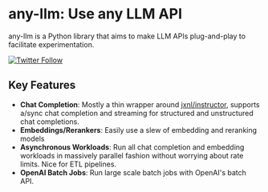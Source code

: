 # any-llm: Use any LLM API

any-llm is a Python library that aims to make LLM APIs plug-and-play to facilitate experimentation.

[![Twitter Follow](https://img.shields.io/twitter/follow/markycasty?style=social)](https://twitter.com/markycasty)

## Key Features

- **Chat Completion**: Mostly a thin wrapper around [jxnl/instructor](https://github.com/jxnl/instructor), supports a/sync chat completion and streaming for structured and unstructured chat completions.
- **Embeddings/Rerankers**: Easily use a slew of embedding and reranking models
- **Asynchronous Workloads**: Run all chat completion and embedding workloads in massively parallel fashion without worrying about rate limits. Nice for ETL pipelines.
- **OpenAI Batch Jobs**: Run large scale batch jobs with OpenAI's batch API.